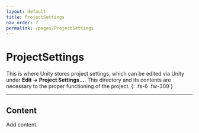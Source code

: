 ```yaml
---
layout: default
title: ProjectSettings
nav_order: 7
permalink: /pages/ProjectSettings
---
```


# ProjectSettings

This is where Unity stores project settings, which can be edited via Unity under **Edit -> Project Settings...**. This directory and its contents are necessary to the proper functioning of the project.
{: .fs-6 .fw-300 }

---

## Content

Add content.
